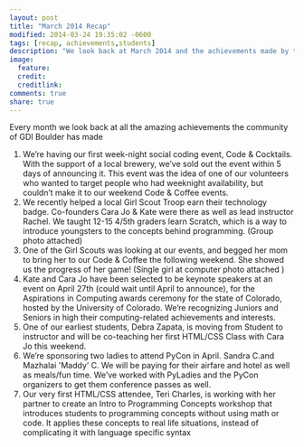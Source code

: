 ```yaml
---
layout: post
title: "March 2014 Recap"
modified: 2014-03-24 19:35:02 -0600
tags: [recap, achievements,students]
description: "We look back at March 2014 and the achievements made by those in the community."
image:
  feature:
  credit:
  creditlink:
comments: true
share: true
---
```


Every month we look back at all the amazing achievements the community of GDI Boulder has made

1. We’re having our first week-night social coding event, Code & Cocktails. With the support of a local brewery, we’ve sold out the event within 5 days of announcing it. This event was the idea of one of our volunteers who wanted to target people who had weeknight availability, but couldn’t make it to our weekend Code & Coffee events.
1. We recently helped a local Girl Scout Troop earn their technology badge. Co-founders Cara Jo & Kate were there as well as lead instructor Rachel. We taught 12-15 4/5th graders learn Scratch, which is a way to introduce youngsters to the concepts behind programming. (Group photo attached)
1. One of the Girl Scouts was looking at our events, and begged her mom to bring her to our Code & Coffee the following weekend. She showed us the progress of her game! (Single girl at computer photo attached )
1. Kate and Cara Jo have been selected to be keynote speakers at an event on April 27th (could wait until April to announce), for the Aspirations in Computing awards ceremony for the state of Colorado, hosted by the University of Colorado. We’re recognizing Juniors and Seniors in high their computing-related achievements and interests.
1. One of our earliest students, Debra Zapata, is moving from Student to instructor and will be co-teaching her first HTML/CSS Class with Cara Jo this weekend.
1. We’re sponsoring two ladies to attend PyCon in April. Sandra C.and Mazhalai 'Maddy’ C. We will be paying for their airfare and hotel as well as meals/fun time. We’ve worked with PyLadies and the PyCon organizers to get them conference passes as well.
1. Our very first HTML/CSS attendee, Teri Charles, is working with her partner to create an Intro to Programming Concepts workshop that introduces students to programming concepts without using math or code. It applies these concepts to real life situations, instead of complicating it with language specific syntax
